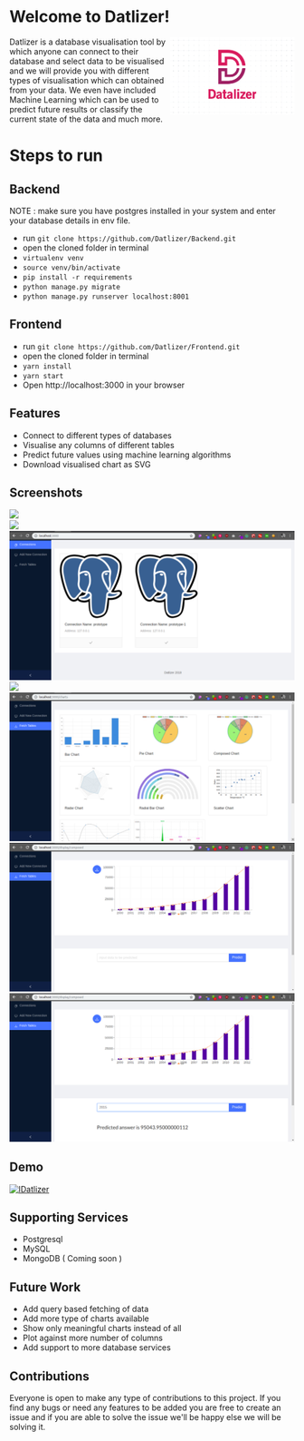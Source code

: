# Welcome to Datlizer!

<div class="logos"><img src="./logo.png" width="220px" align="right"></div>
Datlizer is a database visualisation tool by which anyone can connect to their database and select data to be visualised and we will provide you with different types of visualisation which can obtained from your data. We even have included Machine Learning which can be used to predict future results or classify the current state of the data and much more.


# Steps to run

## Backend
NOTE : make sure you have postgres installed in your system and enter your database details in env file. 
* run `git clone https://github.com/Datlizer/Backend.git`
*  open the cloned folder in terminal
*  `virtualenv venv`
*  `source venv/bin/activate `
*  `pip install -r requirements `
* `python manage.py migrate `
*  `python manage.py runserver localhost:8001`

## Frontend
 * run `git clone https://github.com/Datlizer/Frontend.git` 
 * open the cloned folder in terminal 
 *  `yarn install`
 *  `yarn start` 
 *  Open http://localhost:3000 in your browser

## Features
* Connect to different types of databases
* Visualise any columns of different tables
* Predict future values using machine learning algorithms
* Download visualised chart as SVG

## Screenshots

<div class="logos"><img src="https://devfolio.sgp1.digitaloceanspaces.com/hackathons/9d75d8a163e54e1198b4708c581694ed/projects/67bb13418327451eb0486bdec75b6664/pic0.png"></div>


<div class="logos"><img src="https://devfolio.sgp1.digitaloceanspaces.com/hackathons/9d75d8a163e54e1198b4708c581694ed/projects/67bb13418327451eb0486bdec75b6664/pic4.png"></div>

<div class="logos"><img src="./Screenshots/S7_new.png"></div>

<div class="logos"><img src="https://devfolio.sgp1.digitaloceanspaces.com/hackathons/9d75d8a163e54e1198b4708c581694ed/projects/67bb13418327451eb0486bdec75b6664/pic2.png"></div>

<div class="logos"><img src="./Screenshots/S8_new.png"></div>

<div class="logos"><img src="./Screenshots/S9_new.png"></div>

<div class="logos"><img src="./Screenshots/S10_new.png"></div>




## Demo
[![IDatlizer](https://img.youtube.com/vi/TO1kBuumMlA/0.jpg)](https://www.youtube.com/watch?v=TO1kBuumMlA)

## Supporting Services
* Postgresql
* MySQL
* MongoDB ( Coming soon )
## Future Work
* Add query based fetching of data
* Add more type of charts available
* Show only meaningful charts instead of all
* Plot against more number of columns
* Add support to more database services

## Contributions
Everyone is open to make any type of contributions to this project. If you find any bugs or need any features to be added you are free to create an issue and if you are able to solve the issue we'll be happy else we will be solving it.
